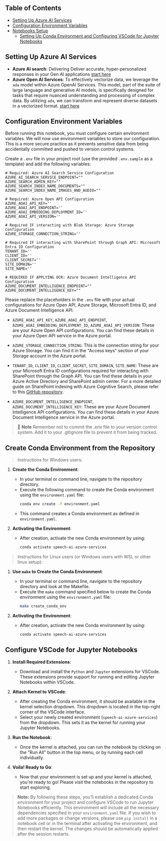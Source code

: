 ## Table of Contents

- [Setting Up Azure AI Services](#setting-up-azure-ai-services)
- [Configuration Environment Variables](#configuration-environment-variables)
- [Notebooks Setup](#notebooks-setup)
  - [Setting Up Conda Environment and Configuring VSCode for Jupyter Notebooks](#setting-up-conda-environment-and-configuring-vscode-for-jupyter-notebooks)

## Setting Up Azure AI Services

- **Azure AI search**: Delivering Deliver accurate, hyper-personalized responses in your Gen AI applications [start here](https://azure.microsoft.com/en-us/products/ai-services/ai-search/)
- **Azure Open AI Services**: To effectively vectorize data, we leverage the `ada` model within Azure OpenAI Services. This model, part of the suite of large language and generative AI models, is specifically designed for tasks that require nuanced understanding and processing of complex data. By utilizing `ada`, we can transform and represent diverse datasets in a vectorized format. [start here](https://techcommunity.microsoft.com/t5/ai-azure-ai-services-blog/azure-openai-service-launches-gpt-4-turbo-and-gpt-3-5-turbo-1106/ba-p/3985962)


## Configuration Environment Variables

Before running this notebook, you must configure certain environment variables. We will now use environment variables to store our configuration. This is a more secure practice as it prevents sensitive data from being accidentally committed and pushed to version control systems.

Create a `.env` file in your project root (use the provided `.env.sample` as a template) and add the following variables:

```env
# Required: Azure AI Search Service Configuration
AZURE_AI_SEARCH_SERVICE_ENDPOINT=""
AZURE_SEARCH_ADMIN_KEY=""
AZURE_SEARCH_INDEX_NAME_DOCUMENTS=""
AZURE_SEARCH_INDEX_NAME_IMAGES_AND_AUDIO=""

# Required: Azure Open API Configuration
AZURE_AOAI_API_KEY=''
AZURE_AOAI_API_ENDPOINT=''
AZURE_AOAI_EMBEDDING_DEPLOYMENT_ID=''
AZURE_AOAI_API_VERSION=''

# Required IF interacting with Blob Storage: Azure Storage Configuration
AZURE_STORAGE_CONNECTION_STRING=''

# Required IF interacting with SharePoint through Graph API: Microsoft Entra ID Configuration
TENANT_ID=''
CLIENT_ID=''
CLIENT_SECRET=''
SITE_DOMAIN=''
SITE_NAME=''

# REQUIRED IF APPLYING OCR: Azure Document Intelligence API Configuration
AZURE_DOCUMENT_INTELLIGENCE_ENDPOINT=""
AZURE_DOCUMENT_INTELLIGENCE_KEY=""
```

Please replace the placeholders in the `.env` file with your actual configurations for Azure Open API, Azure Storage, Microsoft Entra ID, and Azure Document Intelligence API.

- `AZURE_AOAI_API_KEY`, `AZURE_AOAI_API_ENDPOINT`, `AZURE_AOAI_EMBEDDING_DEPLOYMENT_ID`, `AZURE_AOAI_API_VERSION`: These are your Azure Open API configurations. You can find these details in your Azure Open API service in the Azure portal.

- `AZURE_STORAGE_CONNECTION_STRING`: This is the connection string for your Azure Storage. You can find it in the "Access keys" section of your Storage account in the Azure portal.

- `TENANT_ID`, `CLIENT_ID`, `CLIENT_SECRET`, `SITE_DOMAIN`, `SITE_NAME`: These are your Microsoft Entra ID configurations required for interacting with SharePoint through the Graph API. You can find these details in your Azure Active Directory and SharePoint admin center. For a more detailed guide on SharePoint indexing with Azure Cognitive Search, please refer to this [GitHub repository](https://github.com/liamca/sharepoint-indexing-azure-cognitive-search).

- `AZURE_DOCUMENT_INTELLIGENCE_ENDPOINT`, `AZURE_DOCUMENT_INTELLIGENCE_KEY`: These are your Azure Document Intelligence API configurations. You can find these details in your Azure Document Intelligence service in the Azure portal.

> 📌 **Note**
> Remember not to commit the .env file to your version control system. Add it to your .gitignore file to prevent it from being tracked.


## Create Conda Environment from the Repository

> Instructions for Windows users:

1. **Create the Conda Environment**:
   - In your terminal or command line, navigate to the repository directory.
   - Execute the following command to create the Conda environment using the `environment.yaml` file:
     ```bash
     conda env create -f environment.yaml
     ```
   - This command creates a Conda environment as defined in `environment.yaml`.

2. **Activating the Environment**:
   - After creation, activate the new Conda environment by using:
     ```bash
     conda activate speech-ai-azure-services
     ```

> Instructions for Linux users (or Windows users with WSL or other linux setup):

1. **Use `make` to Create the Conda Environment**:
   - In your terminal or command line, navigate to the repository directory and look at the Makefile.
   - Execute the `make` command specified below to create the Conda environment using the `environment.yaml` file:
     ```bash
     make create_conda_env
     ```

2. **Activating the Environment**:
   - After creation, activate the new Conda environment by using:
     ```bash
     conda activate speech-ai-azure-services
     ```

## Configure VSCode for Jupyter Notebooks

1. **Install Required Extensions**:
   - Download and install the `Python` and `Jupyter` extensions for VSCode. These extensions provide support for running and editing Jupyter Notebooks within VSCode.

2. **Attach Kernel to VSCode**:
   - After creating the Conda environment, it should be available in the kernel selection dropdown. This dropdown is located in the top-right corner of the VSCode interface.
   - Select your newly created environment (`speech-ai-azure-services`) from the dropdown. This sets it as the kernel for running your Jupyter Notebooks.

3. **Run the Notebook**:
   - Once the kernel is attached, you can run the notebook by clicking on the "Run All" button in the top menu, or by running each cell individually.

4. **Voila! Ready to Go**:
   - Now that your environment is set up and your kernel is attached, you're ready to go! Please visit the notebooks in the repository to start exploring.

> **Note:** By following these steps, you'll establish a dedicated Conda environment for your project and configure VSCode to run Jupyter Notebooks efficiently. This environment will include all the necessary dependencies specified in your `environment.yaml` file. If you wish to add more packages or change versions, please use `pip install` in a notebook cell or in the terminal after activating the environment, and then restart the kernel. The changes should be automatically applied after the session restarts.
